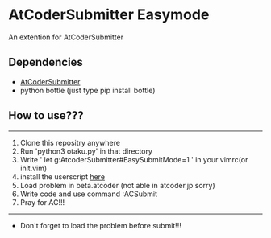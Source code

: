# AtCoderSubmitter Easymode

An extention for AtCoderSubmitter

## Dependencies
- [AtCoderSubmitter](https://github.com/Kutimotitokura/AtCoderSubmitter.vim)
- python bottle (just type pip install bottle)

## How to use???
---
1. Clone this repositry anywhere
2. Run 'python3 otaku.py' in that directory
3. Write ' let g:AtcoderSubmitter#EasySubmitMode=1 ' in your vimrc(or init.vim)
4. install the userscript [here](https://greasyfork.org/ja/scripts/372004-atcoder-submitter-module)
5. Load problem in beta.atcoder (not able in atcoder.jp sorry)
6. Write code and use command :ACSubmit
7. Pray for AC!!!
---
* Don't forget to load the problem before submit!!!



